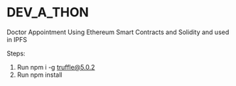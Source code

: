 # DEV_A_THON
Doctor Appointment Using Ethereum Smart Contracts and Solidity and used in IPFS

Steps: 

1. Run npm i -g truffle@5.0.2
2. Run npm install 


